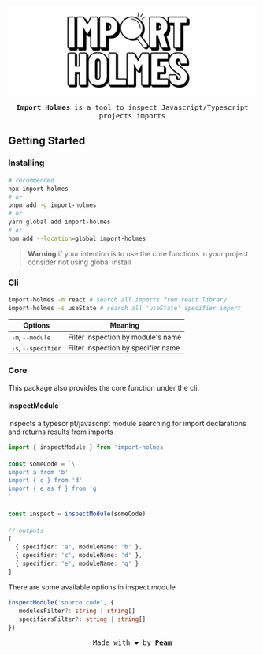 [peam-url]: https://pmqueiroz.com
[src-url]: https://swc.rs/

![import-holmes](./.github/brand.png)

<div align="center">

<samp> **Import Holmes** is a tool to inspect Javascript/Typescript projects imports</samp> 

</div>

## Getting Started

### Installing

```sh
# recommended
npx import-holmes
# or
pnpm add -g import-holmes
# or
yarn global add import-holmes
# or
npm add --location=global import-holmes
```
> **Warning** if your intention is to use the core functions in your project consider not using global install

### Cli

```sh
import-holmes -m react # search all imports from react library
import-holmes -s useState # search all 'useState' specifier import
```

| Options | Meaning |
|---------|---------|
| `-m`, `--module` | Filter inspection by module's name |
| `-s`, `--specifier` | Filter inspection by specifier name |

### Core

This package also provides the core function under the cli.

#### inspectModule

inspects a typescript/javascript module searching for import declarations and returns results from imports 

```ts
import { inspectModule } from 'import-holmes'

const someCode = `\
import a from 'b'
import { c } from 'd'
import { e as f } from 'g'
`

const inspect = inspectModule(someCode)

// outputs
[
  { specifier: 'a', moduleName: 'b' },
  { specifier: 'c', moduleName: 'd' },
  { specifier: 'e', moduleName: 'g' }
]
```
There are some available options in inspect module

```ts
inspectModule('source code', {
   modulesFilter?: string | string[]
   specifiersFilter?: string | string[]
})
```

<div align="center">

<samp>Made with :heart: by [**Peam**][peam-url]</samp> 

</div>
